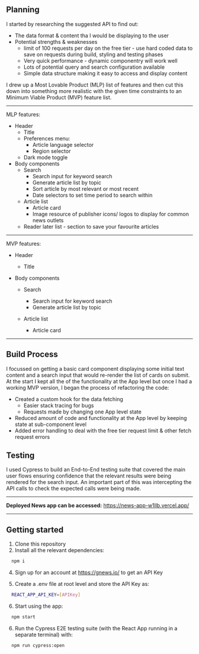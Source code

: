 ## Planning

I started by researching the suggested API to find out:

- The data format & content tha I would be displaying to the user
- Potential strengths & weaknesses
  - limit of 100 requests per day on the free tier - use hard coded data to save on requests during build, styling and testing phases
  - Very quick performance - dynamic componentry will work well
  - Lots of potential query and search configuration available
  - Simple data structure making it easy to access and display content

I drew up a Most Lovable Product (MLP) list of features and then cut this down into something more realistic with the given time constraints to an Minimum Viable Product (MVP) feature list.

---

MLP features:

- Header
  - Title
  - Preferences menu:
    - Article language selector
    - Region selector
  - Dark mode toggle
- Body components
  - Search
    - Search input for keyword search
    - Generate article list by topic
    - Sort article by most relevant or most recent
    - Date selectors to set time period to search within
  - Article list
    - Article card
    - Image resource of publisher icons/ logos to display for common news outlets
  - Reader later list - section to save your favourite articles

---

MVP features:

- Header
  - Title
- Body components

  - Search
    - Search input for keyword search
    - Generate article list by topic
  - Article list

    - Article card

---

## Build Process

I focussed on getting a basic card component displaying some initial text content and a search input that would re-render the list of cards on submit. At the start I kept all the of the functionality at the App level but once I had a working MVP version, I began the process of refactoring the code:

- Created a custom hook for the data fetching
  - Easier stack tracing for bugs
  - Requests made by changing one App level state
- Reduced amount of code and functionality at the App level by keeping state at sub-component level
- Added error handling to deal with the free tier request limit & other fetch request errors

## Testing

I used Cypress to build an End-to-End testing suite that covered the main user flows ensuring confidence that the relevant results were being rendered for the search input. An important part of this was intercepting the API calls to check the expected calls were being made.

---

**Deployed News app can be accessed:** https://news-app-w1llb.vercel.app/

---

## **Getting started**

1. Clone this repository
2. Install all the relevant dependencies:

```bash
  npm i
```

4. Sign up for an account at https://gnews.io/ to get an API Key

5. Create a .env file at root level and store the API Key as:

```bash
  REACT_APP_API_KEY=[APIKey]
```

6. Start using the app:

```bash
  npm start
```

6. Run the Cypress E2E testing suite (with the React App running in a separate terminal) with:

```bash
  npm run cypress:open
```
